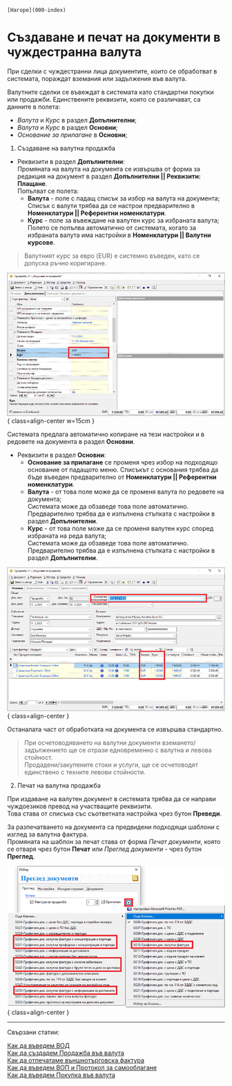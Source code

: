 ```{only} html
[Нагоре](000-index)
```

# Създаване и печат на документи в чуждестранна валута

При сделки с чуждестранни лица документите, които се обработват в системата, пораждат вземания или задължения във валута.

Валутните сделки се въвеждат в системата като стандартни покупки или продажби. Единствените реквизити, които се различават, са данните в полета:  

- *Валута* и *Курс* в раздел **Допълнителни**;  
- *Валута* и *Курс* в раздел **Основни**;  
- *Основание за прилагане* в **Основни**;  

1) Създаване на валутна продажба  

- Реквизити в раздел **Допълнителни**:  
Промяната на валута на документа се извършва от форма за редакция на документ в раздел **Допълнителни || Реквизити: Плащане**.  
Попълват се полета:  
    - **Валута** - поле с падащ списък за избор на валута на документа;  
Списък с валути трябва да се настрои предварително в **Номенклатури || Референтни номенклатури**.  
    - **Курс** - поле за въвеждане на валутен курс за избраната валута;  
Полето се попълва автоматично от системата, когато за избраната валута има настройки в **Номенклатури || Валутни курсове**.  

> Валутният курс за евро (EUR) е системно въведен, като се допуска ръчно коригиране.  

![](904-currency-invoices1.png){ class=align-center w=15cm }

Системата предлага автоматично копиране на тези настройки и в редовете на документа в раздел **Основни**.  

- Реквизити в раздел **Основни**:  
    - **Основание за прилагане** се променя чрез избор на подходящо основание от падащото меню. Списъкът с основания трябва да бъде въведен предварително от **Номенклатури || Референтни номенклатури**.  
    - **Валута** - от това поле може да се променя валута по редовете на документа;  
Системата може да обзаведе това поле автоматично. Предварително трябва да е изпълнена стъпката с настройки в раздел **Допълнителни**.  
    - **Курс** - от това поле може да се променя валутен курс според избраната на реда валута;  
Системата може да обзаведе това поле автоматично. Предварително трябва да е изпълнена стъпката с настройки в раздел **Допълнителни**.  

![](904-currency-invoices2.png){ class=align-center }

Останалата част от обработката на документа се извършва стандартно.  

> При осчетоводяването на валутни документи вземането/задължението ще се отрази едновременно с валутна и левова стойност.  
> Продадени/закупените стоки и услуги, ще се осчетоводят единствено с техните левови стойности.

2) Печат на валутна продажба  

При издаване на валутен документ в системата трябва да се направи чуждоезиков превод на участващите реквизити.  
Това става от списъка със съответната настройка чрез бутон **Преведи**. 

За разпечатването на документа са предвидени подходящи шаблони с изглед за валутна фактура.  
Промяната на шаблон за печат става от форма *Печат документи*, която се отваря чрез бутон **Печат** или *Преглед документи* - чрез бутон **Преглед**.  

![](904-currency-invoices3.png){ class=align-center }

___  
Свързани статии:  

[Как да въведем ВОД](https://www.unicontsoft.com/cms/node/134)  
[Как да създадем Продажба във валута](https://www.unicontsoft.com/cms/node/185)  
[Как да отпечатаме външнотърговска фактура](https://www.unicontsoft.com/cms/node/135)  
[Как да въведем ВОП и Протокол за самооблагане](https://www.unicontsoft.com/cms/node/76)  
[Как да въведем Покупка във валута](https://www.unicontsoft.com/cms/node/77)  
